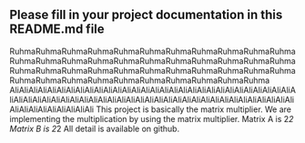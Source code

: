

## Please fill in your project documentation in this README.md file 
RuhmaRuhmaRuhmaRuhmaRuhmaRuhmaRuhmaRuhmaRuhmaRuhmaRuhmaRuhmaRuhmaRuhmaRuhmaRuhmaRuhmaRuhmaRuhmaRuhmaRuhmaRuhmaRuhmaRuhmaRuhmaRuhmaRuhmaRuhmaRuhmaRuhmaRuhmaRuhmaRuhmaRuhmaRuhmaRuhmaRuhmaRuhmaRuhmaRuhmaRuhmaRuhmaRuhma
AliAliAliAliAliAliAliAliAliAliAliAliAliAliAliAliAliAliAliAliAliAliAliAliAliAliAliAliAliAliAliAliAliAliAliAliAliAliAliAliAliAliAliAliAliAliAliAliAliAliAliAliAliAliAliAliAliAliAliAliAliAliAliAliAliAliAliAliAliAli
This project is basically the matrix multiplier.
We are implementing the multiplication by using the matrix multiplier.
Matrix A is 2*2
Matrix B is 2*2
All detail is available on github.

